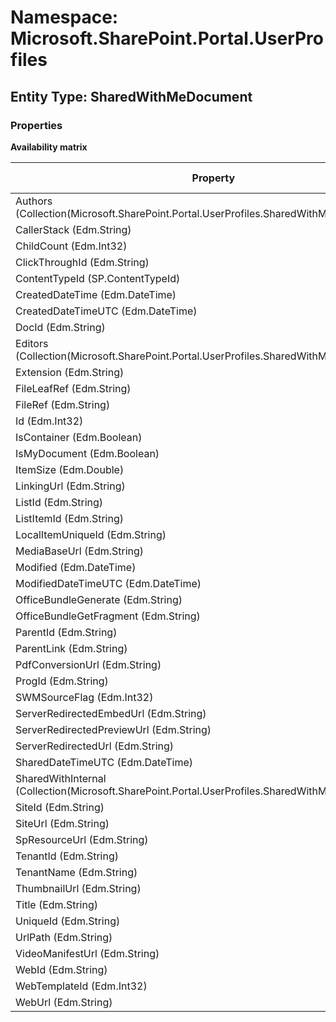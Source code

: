 # Namespace: Microsoft.SharePoint.Portal.UserProfiles

## Entity Type: SharedWithMeDocument

### Properties

**Availability matrix**

Property | SPO | SP 2019 | SP 2016 | SP 2013
----------|-----|---------|---------|--------
Authors (Collection(Microsoft.SharePoint.Portal.UserProfiles.SharedWithMeDocumentUser)) | ✔ | ✔ | ✔ | ✖
CallerStack (Edm.String) | ✔ | ✖ | ✖ | ✖
ChildCount (Edm.Int32) | ✔ | ✔ | ✖ | ✖
ClickThroughId (Edm.String) | ✔ | ✔ | ✖ | ✖
ContentTypeId (SP.ContentTypeId) | ✔ | ✔ | ✔ | ✖
CreatedDateTime (Edm.DateTime) | ✔ | ✔ | ✖ | ✖
CreatedDateTimeUTC (Edm.DateTime) | ✔ | ✔ | ✖ | ✖
DocId (Edm.String) | ✔ | ✔ | ✔ | ✖
Editors (Collection(Microsoft.SharePoint.Portal.UserProfiles.SharedWithMeDocumentUser)) | ✔ | ✔ | ✔ | ✖
Extension (Edm.String) | ✔ | ✔ | ✔ | ✖
FileLeafRef (Edm.String) | ✔ | ✔ | ✔ | ✖
FileRef (Edm.String) | ✔ | ✔ | ✔ | ✖
Id (Edm.Int32) | ✔ | ✔ | ✔ | ✖
IsContainer (Edm.Boolean) | ✔ | ✔ | ✔ | ✖
IsMyDocument (Edm.Boolean) | ✔ | ✔ | ✔ | ✖
ItemSize (Edm.Double) | ✔ | ✔ | ✖ | ✖
LinkingUrl (Edm.String) | ✔ | ✔ | ✔ | ✖
ListId (Edm.String) | ✔ | ✔ | ✔ | ✖
ListItemId (Edm.String) | ✔ | ✔ | ✔ | ✖
LocalItemUniqueId (Edm.String) | ✔ | ✖ | ✖ | ✖
MediaBaseUrl (Edm.String) | ✔ | ✖ | ✖ | ✖
Modified (Edm.DateTime) | ✔ | ✔ | ✔ | ✖
ModifiedDateTimeUTC (Edm.DateTime) | ✔ | ✔ | ✖ | ✖
OfficeBundleGenerate (Edm.String) | ✔ | ✖ | ✖ | ✖
OfficeBundleGetFragment (Edm.String) | ✔ | ✖ | ✖ | ✖
ParentId (Edm.String) | ✔ | ✔ | ✖ | ✖
ParentLink (Edm.String) | ✔ | ✔ | ✔ | ✖
PdfConversionUrl (Edm.String) | ✔ | ✖ | ✖ | ✖
ProgId (Edm.String) | ✔ | ✔ | ✔ | ✖
SWMSourceFlag (Edm.Int32) | ✔ | ✔ | ✖ | ✖
ServerRedirectedEmbedUrl (Edm.String) | ✔ | ✔ | ✔ | ✖
ServerRedirectedPreviewUrl (Edm.String) | ✔ | ✔ | ✔ | ✖
ServerRedirectedUrl (Edm.String) | ✔ | ✔ | ✔ | ✖
SharedDateTimeUTC (Edm.DateTime) | ✔ | ✔ | ✖ | ✖
SharedWithInternal (Collection(Microsoft.SharePoint.Portal.UserProfiles.SharedWithMeDocumentUser)) | ✔ | ✔ | ✔ | ✖
SiteId (Edm.String) | ✔ | ✔ | ✔ | ✖
SiteUrl (Edm.String) | ✔ | ✔ | ✔ | ✖
SpResourceUrl (Edm.String) | ✔ | ✖ | ✖ | ✖
TenantId (Edm.String) | ✔ | ✔ | ✖ | ✖
TenantName (Edm.String) | ✔ | ✔ | ✖ | ✖
ThumbnailUrl (Edm.String) | ✔ | ✖ | ✖ | ✖
Title (Edm.String) | ✔ | ✔ | ✔ | ✖
UniqueId (Edm.String) | ✔ | ✔ | ✔ | ✖
UrlPath (Edm.String) | ✔ | ✔ | ✔ | ✖
VideoManifestUrl (Edm.String) | ✔ | ✖ | ✖ | ✖
WebId (Edm.String) | ✔ | ✔ | ✔ | ✖
WebTemplateId (Edm.Int32) | ✔ | ✔ | ✖ | ✖
WebUrl (Edm.String) | ✔ | ✖ | ✖ | ✖

